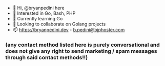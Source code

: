 - 👋 Hi, @bryanpedini here
- 👀 Interested in Go, Bash, PHP
- 🌱 Currently learning Go
- 💞️ Looking to collaborate on Golang projects
- 📫 https://bryanpedini.dev - b.pedini@bjphoster.com

### (any contact method listed here is purely conversational and does not give any right to send marketing / spam messages through said contact methods!!)
